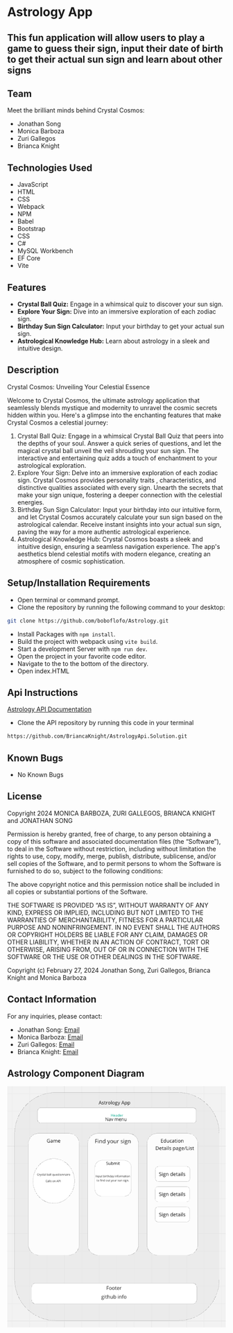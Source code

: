 # Astrology App

## This fun application will allow users to play a game to guess their sign, input their date of birth to get their actual sun sign and learn about other signs

## Team

Meet the brilliant minds behind Crystal Cosmos:

- Jonathan Song
- Monica Barboza
- Zuri Gallegos
- Brianca Knight

## Technologies Used

* JavaScript
* HTML
* CSS
* Webpack
* NPM
* Babel
* Bootstrap
* CSS
* C#
* MySQL Workbench
* EF Core
* Vite

## Features

- **Crystal Ball Quiz:** Engage in a whimsical quiz to discover your sun sign.
- **Explore Your Sign:** Dive into an immersive exploration of each zodiac sign.
- **Birthday Sun Sign Calculator:** Input your birthday to get your actual sun sign.
- **Astrological Knowledge Hub:** Learn about astrology in a sleek and intuitive design.

## Description

Crystal Cosmos: Unveiling Your Celestial Essence

Welcome to Crystal Cosmos, the ultimate astrology application that seamlessly blends mystique and modernity to unravel the cosmic secrets hidden within you. Here's a glimpse into the enchanting features that make Crystal Cosmos a celestial journey:

1. Crystal Ball Quiz:
Engage in a whimsical Crystal Ball Quiz that peers into the depths of your soul. Answer a quick series of questions, and let the magical crystal ball unveil the veil shrouding your sun sign. The interactive and entertaining quiz adds a touch of enchantment to your astrological exploration.
2. Explore Your Sign:
Delve into an immersive exploration of each zodiac sign. Crystal Cosmos provides personality traits , characteristics, and distinctive qualities associated with every sign. Unearth the secrets that make your sign unique, fostering a deeper connection with the celestial energies.
3. Birthday Sun Sign Calculator:
Input your birthday into our intuitive form, and let Crystal Cosmos accurately calculate your sun sign based on the astrological calendar. Receive instant insights into your actual sun sign, paving the way for a more authentic astrological experience.
4. Astrological Knowledge Hub:
Crystal Cosmos boasts a sleek and intuitive design, ensuring a seamless navigation experience. The app's aesthetics blend celestial motifs with modern elegance, creating an atmosphere of cosmic sophistication.

## Setup/Installation Requirements

* Open terminal or command prompt.
* Clone the repository by running the following command to your desktop:

```bash
git clone https://github.com/boboflofo/Astrology.git
```

* Install Packages with `npm install`.
* Build the project with webpack using `vite build`.
* Start a development Server with `npm run dev`.
* Open the project in your favorite code editor.
* Navigate to the to the bottom of the directory.
* Open index.HTML

## Api Instructions

 <a href="https://github.com/BriancaKnight/AstrologyApi.Solution.git"> Astrology API Documentation</a>

* Clone the API repository by running this code in your terminal

```bash
https://github.com/BriancaKnight/AstrologyApi.Solution.git
```

## Known Bugs

* No Known Bugs

## License

Copyright 2024 MONICA BARBOZA, ZURI GALLEGOS, BRIANCA KNIGHT and JONATHAN SONG

Permission is hereby granted, free of charge, to any person obtaining a copy of this software and associated documentation files (the “Software”), to deal in the Software without restriction, including without limitation the rights to use, copy, modify, merge, publish, distribute, sublicense, and/or sell copies of the Software, and to permit persons to whom the Software is furnished to do so, subject to the following conditions:

The above copyright notice and this permission notice shall be included in all copies or substantial portions of the Software.

THE SOFTWARE IS PROVIDED “AS IS”, WITHOUT WARRANTY OF ANY KIND, EXPRESS OR IMPLIED, INCLUDING BUT NOT LIMITED TO THE WARRANTIES OF MERCHANTABILITY, FITNESS FOR A PARTICULAR PURPOSE AND NONINFRINGEMENT. IN NO EVENT SHALL THE AUTHORS OR COPYRIGHT HOLDERS BE LIABLE FOR ANY CLAIM, DAMAGES OR OTHER LIABILITY, WHETHER IN AN ACTION OF CONTRACT, TORT OR OTHERWISE, ARISING FROM, OUT OF OR IN CONNECTION WITH THE SOFTWARE OR THE USE OR OTHER DEALINGS IN THE SOFTWARE.

Copyright (c) February 27, 2024 Jonathan Song, Zuri Gallegos, Brianca Knight and Monica Barboza

## Contact Information

For any inquiries, please contact:

- Jonathan Song: [Email](mailto:jonathan91790@yahoo.com)
- Monica Barboza: [Email](mailto:monboza@gmail.com)
- Zuri Gallegos: [Email](mailto:zurisadailopezmartinez@gmail.com)
- Brianca Knight: [Email](mailto:briancaknight@gmail.com)

## Astrology Component Diagram

![Component Diagram](./src/assets/DiagramComp.png)
